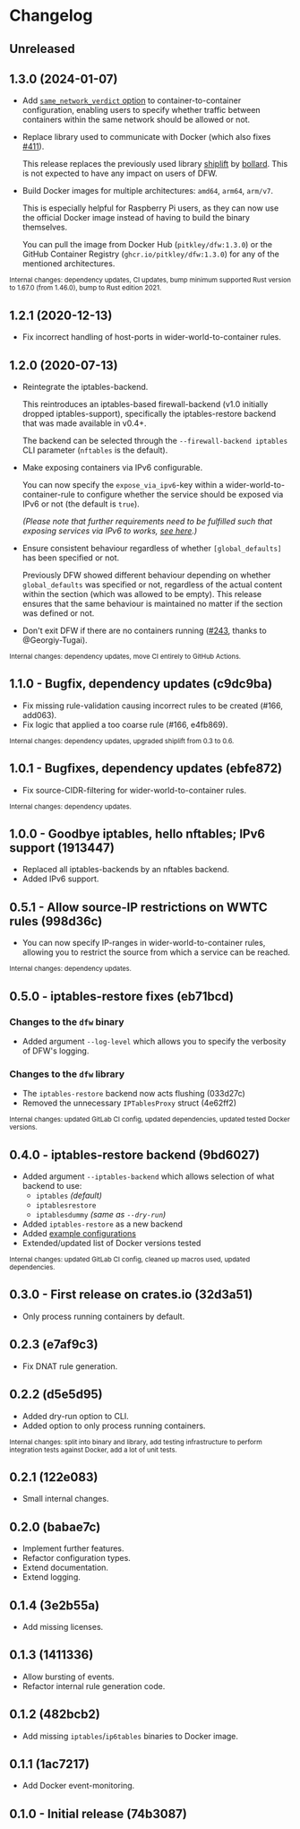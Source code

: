 # Changelog

<!-- next-header -->

## Unreleased

## 1.3.0 (2024-01-07)

* Add [`same_network_verdict` option](https://dfw.rs/latest/dfw/types/struct.ContainerToContainer.html#structfield.same_network_verdict) to container-to-container configuration, enabling users to specify whether traffic between containers within the same network should be allowed or not.
* Replace library used to communicate with Docker (which also fixes [#411]).

    This release replaces the previously used library [shiplift] by [bollard].
    This is not expected to have any impact on users of DFW.

    [#411]: https://github.com/pitkley/dfw/issues/411
    [shiplift]: https://github.com/softprops/shiplift
    [bollard]: https://github.com/fussybeaver/bollard

* Build Docker images for multiple architectures: `amd64`, `arm64`, `arm/v7`.

    This is especially helpful for Raspberry Pi users, as they can now use the official Docker image instead of having to build the binary themselves.

    You can pull the image from Docker Hub (`pitkley/dfw:1.3.0`) or the GitHub Container Registry (`ghcr.io/pitkley/dfw:1.3.0`) for any of the mentioned architectures.

<sub>Internal changes: dependency updates, CI updates, bump minimum supported Rust version to 1.67.0 (from 1.46.0), bump to Rust edition 2021.</sub>

## 1.2.1 (2020-12-13)

* Fix incorrect handling of host-ports in wider-world-to-container rules.

## 1.2.0 (2020-07-13)

* Reintegrate the iptables-backend.

    This reintroduces an iptables-based firewall-backend (v1.0 initially dropped iptables-support), specifically the iptables-restore backend that was made available in v0.4+.

    The backend can be selected through the `--firewall-backend iptables` CLI parameter (`nftables` is the default).

* Make exposing containers via IPv6 configurable.

    You can now specify the `expose_via_ipv6`-key within a wider-world-to-container-rule to configure whether the service should be exposed via IPv6 or not (the default is `true`).

    _(Please note that further requirements need to be fulfilled such that exposing services via IPv6 to works, [see here](https://github.com/pitkley/dfw/blob/main/README.md#ipv6support).)_

* Ensure consistent behaviour regardless of whether `[global_defaults]` has been specified or not.

    Previously DFW showed different behaviour depending on whether `global_defaults` was specified or not, regardless of the actual content within the section (which was allowed to be empty).
    This release ensures that the same behaviour is maintained no matter if the section was defined or not.

* Don't exit DFW if there are no containers running ([#243](https://github.com/pitkley/dfw/pull/243), thanks to @Georgiy-Tugai).

<sub>Internal changes: dependency updates, move CI entirely to GitHub Actions.</sub>


## 1.1.0 - Bugfix, dependency updates (c9dc9ba)

* Fix missing rule-validation causing incorrect rules to be created (#166, add063).
* Fix logic that applied a too coarse rule (#166, e4fb869).

<sub>Internal changes: dependency updates, upgraded shiplift from 0.3 to 0.6.</sub>

## 1.0.1 - Bugfixes, dependency updates (ebfe872)

* Fix source-CIDR-filtering for wider-world-to-container rules.

<sub>Internal changes: dependency updates.</sub>

## 1.0.0 - Goodbye iptables, hello nftables; IPv6 support (1913447)

* Replaced all iptables-backends by an nftables backend.
* Added IPv6 support.

## 0.5.1 - Allow source-IP restrictions on WWTC rules (998d36c)

* You can now specify IP-ranges in wider-world-to-container rules, allowing you to restrict the source from which a service can be reached.

<sub>Internal changes: dependency updates.</sub>

## 0.5.0 - iptables-restore fixes (eb71bcd)

### Changes to the `dfw` binary

* Added argument `--log-level` which allows you to specify the verbosity of DFW's logging.

### Changes to the `dfw` library

* The `iptables-restore` backend now acts flushing (033d27c)
* Removed the unnecessary `IPTablesProxy` struct (4e62ff2)

<sub>Internal changes: updated GitLab CI config, updated dependencies, updated tested Docker versions.</sub>

## 0.4.0 - iptables-restore backend (9bd6027)

* Added argument `--iptables-backend` which allows selection of what backend to use:
    * `iptables` *(default)*
    * `iptablesrestore`
    * `iptablesdummy` *(same as `--dry-run`)*
* Added `iptables-restore` as a new backend
* Added [example configurations](examples/)
* Extended/updated list of Docker versions tested

<sub>Internal changes: updated GitLab CI config, cleaned up macros used, updated dependencies.</sub>

## 0.3.0 - First release on crates.io (32d3a51)

* Only process running containers by default.

## 0.2.3 (e7af9c3)

* Fix DNAT rule generation.

## 0.2.2 (d5e5d95)

* Added dry-run option to CLI.
* Added option to only process running containers.

<sub>Internal changes: split into binary and library, add testing infrastructure to perform integration tests against Docker, add a lot of unit tests.</sub>

## 0.2.1 (122e083)

* Small internal changes.

## 0.2.0 (babae7c)

* Implement further features.
* Refactor configuration types.
* Extend documentation.
* Extend logging.

## 0.1.4 (3e2b55a)

* Add missing licenses.

## 0.1.3 (1411336)

* Allow bursting of events.
* Refactor internal rule generation code.

## 0.1.2 (482bcb2)

* Add missing `iptables`/`ip6tables` binaries to Docker image.

## 0.1.1 (1ac7217)

* Add Docker event-monitoring.

## 0.1.0 - Initial release (74b3087)

